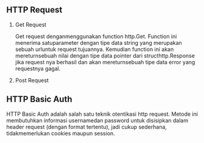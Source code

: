 ## HTTP Request

1. Get Request

    Get request denganmenggunakan function http.Get. Function ini menerima satuparameter dengan tipe data string yang merupakan sebuah urluntuk request tujuannya. Kemudian function ini akan mereturnsebuah nilai dengan tipe data pointer dari structhttp.Response jika request nya berhasil dan akan mereturnsebuah tipe data error yang requestnya gagal.

2. Post Request


## HTTP Basic Auth

HTTP Basic Auth adalah salah satu teknik otentikasi http request. Metode ini membutuhkan informasi usernamedan password untuk disisipkan dalam header request (dengan format tertentu), jadi cukup sederhana, tidakmemerlukan cookies maupun session.

